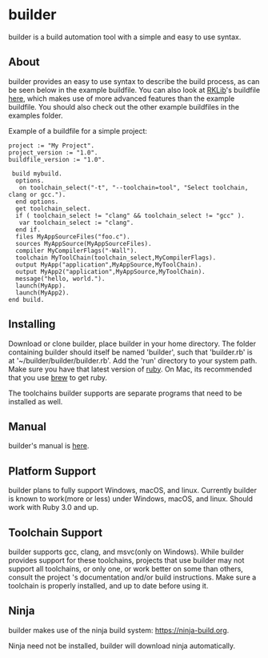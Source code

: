 # builder

builder is a build automation tool with a simple and easy to use syntax.

## About

builder provides an easy to use syntax to describe the build process, as can be seen below in the example buildfile. You can also look at [RKLib][1]'s buildfile [here][2], which makes use of more advanced features than the example buildfile. You should also check out the other example buildfiles in the examples folder.

 [1]:https://github.com/JHG777000/RKLib
 [2]:https://github.com/JHG777000/RKLib/blob/master/buildfile

 Example of a buildfile for a simple project: 
	
	project := "My Project".
	project_version := "1.0".
	buildfile_version := "1.0".

	 build mybuild.
 	  options.
  	   on toolchain_select("-t", "--toolchain=tool", "Select toolchain, clang or gcc.").
 	  end options.
 	  get toolchain_select.
 	  if ( toolchain_select != "clang" && toolchain_select != "gcc" ).
  	   var toolchain_select := "clang".
 	  end if.
	  files MyAppSourceFiles("foo.c").
 	  sources MyAppSource(MyAppSourceFiles).
 	  compiler MyCompilerFlags("-Wall").
 	  toolchain MyToolChain(toolchain_select,MyCompilerFlags).
 	  output MyApp("application",MyAppSource,MyToolChain).
 	  output MyApp2("application",MyAppSource,MyToolChain).
 	  message("hello, world.").
 	  launch(MyApp).
 	  launch(MyApp2).
	end build.



## Installing 

Download or clone builder, place builder in your home directory. The folder containing builder should itself be named 'builder', such that 'builder.rb' is at '~/builder/builder/builder.rb'. Add the 'run' directory to your system path. Make sure you have that latest version of [ruby][3]. On Mac, its recommended that you use [brew][4] to get ruby.

 [3]:https://www.ruby-lang.org/en/
 [4]:https://brew.sh
 
The toolchains builder supports are separate programs that need to be installed as well.
 
## Manual

builder's manual is [here][5].

[5]:https://github.com/JHG777000/builder/blob/master/Manual.md

## Platform Support

builder plans to fully support Windows, macOS, and linux. Currently builder is known to work(more or less) under Windows, macOS, and linux.
Should work with Ruby 3.0 and up.

## Toolchain Support

builder supports gcc, clang, and msvc(only on Windows). While builder provides support for these toolchains, projects that use builder may not support all toolchains, or only one, or work better on some than others, consult the project 's documentation and/or build instructions. Make sure a toolchain is properly installed, and up to date before using it.

## Ninja

builder makes use of the ninja build system: https://ninja-build.org. 

Ninja need not be installed, builder will download ninja automatically.
